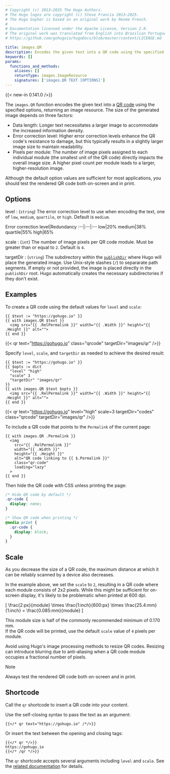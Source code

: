```yaml
---
# Copyright (c) 2013–2025 The Hugo Authors.
# The Hugo logos are copyright (c) Steve Francia 2013–2025.
# The Hugo Gopher is based on an original work by Renée French.
#
# Documentation licensed under the Apache License, Version 2.0.
# The original work was translated from English into Brazilian Portuguese.
# https://github.com/gohugoio/hugoDocs/blob/master/content/LICENSE.md

title: images.QR
description: Encodes the given text into a QR code using the specified options, returning an image resource.
keywords: []
params:
  functions_and_methods:
    aliases: []
    returnType: images.ImageResource
    signatures: ['images.QR TEXT [OPTIONS]']
---
```


{{< new-in 0.141.0 />}}

The `images.QR` function encodes the given text into a [QR code] using the specified options, returning an image resource. The size of the generated image depends on three factors:

- Data length: Longer text necessitates a larger image to accommodate the increased information density.
- Error correction level: Higher error correction levels enhance the QR code's resistance to damage, but this typically results in a slightly larger image size to maintain readability.
- Pixels per module: The number of image pixels assigned to each individual module (the smallest unit of the QR code) directly impacts the overall image size. A higher pixel count per module leads to a larger, higher-resolution image.

Although the default option values are sufficient for most applications, you should test the rendered QR code both on-screen and in print.

## Options

level
: (`string`) The error correction level to use when encoding the text, one of `low`, `medium`, `quartile`, or `high`. Default is `medium`.

  Error correction level|Redundancy
  :--|:--|:--
  low|20%
  medium|38%
  quartile|55%
  high|65%

scale
: (`int`) The number of image pixels per QR code module. Must be greater than or equal to `2`. Default is `4`.

targetDir
: (`string`) The subdirectory within the [`publishDir`] where Hugo will place the generated image. Use Unix-style slashes (`/`) to separarate path segments. If empty or not provided, the image is placed directly in the `publishDir` root. Hugo automatically creates the necessary subdirectories if they don't exist.

## Examples

To create a QR code using the default values for `level` and `scale`:

```go-html-template
{{ $text := "https://gohugo.io" }}
{{ with images.QR $text }}
  <img src="{{ .RelPermalink }}" width="{{ .Width }}" height="{{ .Height }}" alt="">
{{ end }}
```

{{< qr text="https://gohugo.io" class="qrcode" targetDir="images/qr" />}}

Specify `level`, `scale`, and `targetDir` as needed to achieve the desired result:

```go-html-template
{{ $text := "https://gohugo.io" }}
{{ $opts := dict 
  "level" "high" 
  "scale" 3
  "targetDir" "images/qr"
}}
{{ with images.QR $text $opts }}
  <img src="{{ .RelPermalink }}" width="{{ .Width }}" height="{{ .Height }}" alt="">
{{ end }}
```

{{< qr text="https://gohugo.io" level="high" scale=3 targetDir="codes" class="qrcode" targetDir="images/qr" />}}

To include a QR code that points to the `Permalink` of the current page:

```go-html-template {file="layouts/_default/single.html"}
{{ with images.QR .Permalink }}
  <img
    src="{{ .RelPermalink }}"
    width="{{ .Width }}"
    height="{{ .Height }}"
    alt="QR code linking to {{ $.Permalink }}"
    class="qr-code"
    loading="lazy"
  >
{{ end }}
```

Then hide the QR code with CSS unless printing the page:

```css
/* Hide QR code by default */
.qr-code {
  display: none;
}

/* Show QR code when printing */
@media print {
  .qr-code {
    display: block; 
  }
}
```

## Scale

As you decrease the size of a QR code, the maximum distance at which it can be reliably scanned by a device also decreases.

In the example above, we set the `scale` to `2`, resulting in a QR code where each module consists of 2x2 pixels. While this might be sufficient for on-screen display, it's likely to be problematic when printed at 600 dpi.

\[ \frac{2\:px}{module} \times \frac{1\:inch}{600\:px} \times \frac{25.4\:mm}{1\:inch} = \frac{0.085\:mm}{module} \]

This module size is half of the commonly recommended minimum of 0.170 mm.\
If the QR code will be printed, use the default `scale` value of `4` pixels per module.

Avoid using Hugo's image processing methods to resize QR codes. Resizing can introduce blurring due to anti-aliasing when a QR code module occupies a fractional number of pixels.

> [!note]
> Always test the rendered QR code both on-screen and in print.

## Shortcode

Call the `qr` shortcode to insert a QR code into your content.

Use the self-closing syntax to pass the text as an argument:

```text
{{</* qr text="https://gohugo.io" /*/>}}
```

Or insert the text between the opening and closing tags:

```text
{{</* qr */>}}
https://gohugo.io
{{</* /qr */>}}
```

The `qr` shortcode accepts several arguments including `level` and `scale`. See the [related documentation] for details.

[`publishDir`]: /configuration/all/#publishdir
[QR code]: https://en.wikipedia.org/wiki/QR_code
[related documentation]: /shortcodes/qr/
